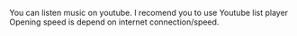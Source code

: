 You can listen music on youtube. I recomend you to use Youtube list player
Opening speed is depend on internet connection/speed.
